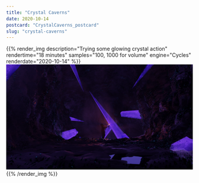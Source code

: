 ```yaml
---
title: "Crystal Caverns"
date: 2020-10-14
postcard: "CrystalCaverns_postcard"
slug: "crystal-caverns"
---
```


{{% render_img 
  description="Trying some glowing crystal action" 
  rendertime="18 minutes" 
  samples="100, 1000 for volume" 
  engine="Cycles" 
  renderdate="2020-10-14" %}}
![Glowing crystals took a while, volume took even longer](img/CrystalCaverns.png)
{{% /render_img %}}


